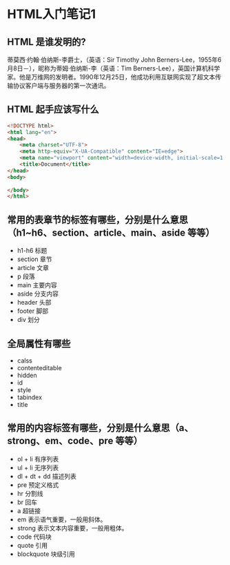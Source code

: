 # HTML入门笔记1

## HTML 是谁发明的?
蒂莫西·约翰·伯纳斯-李爵士，（英语：Sir Timothy John Berners-Lee，1955年6月8日－），昵称为蒂姆·伯纳斯-李（英语：Tim Berners-Lee），英国计算机科学家。他是万维网的发明者。1990年12月25日，他成功利用互联网实现了超文本传输协议客户端与服务器的第一次通讯。
## HTML 起手应该写什么
```html
<!DOCTYPE html>
<html lang="en">
<head>
    <meta charset="UTF-8">
    <meta http-equiv="X-UA-Compatible" content="IE=edge">
    <meta name="viewport" content="width=device-width, initial-scale=1.0">
    <title>Document</title>
</head>
<body>
    
</body>
</html>
```
## 常用的表章节的标签有哪些，分别是什么意思（h1~h6、section、article、main、aside 等等）
- h1-h6 标题
- section 章节
- article 文章
- p 段落
- main 主要内容
- aside 分支内容
- header 头部
- footer 脚部
- div 划分
## 全局属性有哪些
- calss
- contenteditable
- hidden
- id
- style
- tabindex
- title
## 常用的内容标签有哪些，分别是什么意思（a、strong、em、code、pre 等等）
- ol + li 有序列表
- ul + li 无序列表
- dl + dt + dd 描述列表
- pre 预定义格式
- hr 分割线
- br 回车
- a 超链接
- em 表示语气重要，一般用斜体。
- strong 表示文本内容重要，一般用粗体。
- code 代码块
- quote 引用
- blockquote 块级引用
